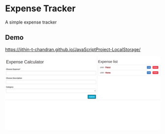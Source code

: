 # Expense Tracker

A simple expense tracker
## Demo

https://jithin-t-chandran.github.io/JavaScriptProject-LocalStorage/

![ScreenShot](images/MainPage.png)
